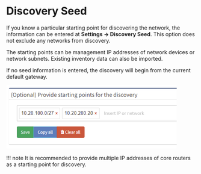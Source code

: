# Discovery Seed

If you know a particular starting point for discovering the network, the
information can be entered at **Settings → Discovery Seed**. This option
does not exclude any networks from discovery.

The starting points can be management IP addresses of network devices or
network subnets. Existing inventory data can also be imported.

If no seed information is entered, the discovery will begin from the
current default gateway.

![Discovery seed](discovery_seed.png)

!!! note
    It is recommended to provide multiple IP addresses of core routers as a
    starting point for discovery.
